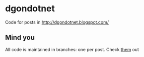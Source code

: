 dgondotnet
==========

Code for posts in http://dgondotnet.blogspot.com/

## Mind you
All code is maintained in branches: one per post.
Check <a href="branches">them</a> out
